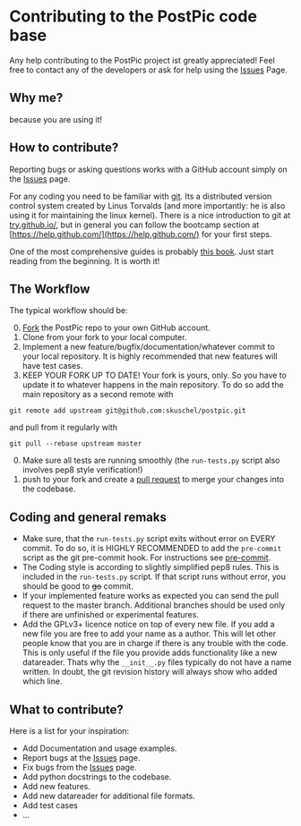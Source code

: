 
Contributing to the PostPic code base
=====================================

Any help contributing to the PostPic project ist greatly appreciated! Feel free to contact any of the developers or ask for help using the [Issues](https://github.com/skuschel/postpic/issues) Page.

Why me?
-------

because you are using it!


How to contribute?
------------------

Reporting bugs or asking questions works with a GitHub account simply on the [Issues](https://github.com/skuschel/postpic/issues) page.

For any coding you need to be familiar with [git](http://git-scm.com/). Its a distributed version control system created by Linus Torvalds (and more importantly: he is also using it for maintaining the linux kernel). There is a nice introduction to git at [try.github.io/](http://try.github.io/), but in general you can follow the bootcamp section at [https://help.github.com/](https://help.github.com/) for your first steps. 

One of the most comprehensive guides is probably [this book](http://git-scm.com/doc). Just start reading from the beginning. It is worth it!

## The Workflow

The typical workflow should be:

  0. [Fork](https://help.github.com/articles/fork-a-repo) the PostPic repo to your own GitHub account.
  0. Clone from your fork to your local computer.
  0. Implement a new feature/bugfix/documentation/whatever commit to your local repository. It is highly recommended that new features will have test cases.
  0. KEEP YOUR FORK UP TO DATE! Your fork is yours, only. So you have to update it to whatever happens in the main repository. To do so add the main repository as a second remote with
  
   `git remote add upstream git@github.com:skuschel/postpic.git`

   and pull from it regularly with

  `git pull --rebase upstream master`
  
  0. Make sure all tests are running smoothly (the `run-tests.py` script also involves pep8 style verification!)
  0. push to your fork and create a [pull request](https://help.github.com/articles/using-pull-requests/) to merge your changes into the codebase.

## Coding and general remaks

  *  Make sure, that the `run-tests.py` script exits without error on EVERY commit. To do so, it is HIGHLY RECOMMENDED to add the `pre-commit` script as the git pre-commit hook. For instructions see [pre-commit](../master/pre-commit).
  * The Coding style is according to slightly simplified pep8 rules. This is included in the `run-tests.py` script. If that script runs without error, you should be good to <del>go</del> commit.
  * If your implemented feature works as expected you can send the pull request to the master branch. Additional branches should be used only if there are unfinished or experimental features.
  * Add the GPLv3+ licence notice on top of every new file. If you add a new file you are free to add your name as a author. This will let other people know that you are in charge if there is any trouble with the code. This is only useful if the file you provide adds functionality like a new datareader. Thats why the `__init__.py` files typically do not have a name written. In doubt, the git revision history will always show who added which line.



## What to contribute?

Here is a list for your inspiration:

  * Add Documentation and usage examples.
  * Report bugs at the [Issues](https://github.com/skuschel/postpic/issues) page.
  * Fix bugs from the [Issues](https://github.com/skuschel/postpic/issues) page.
  * Add python docstrings to the codebase.
  * Add new features.
  * Add new datareader for additional file formats.
  * Add test cases
  * ...
